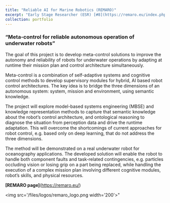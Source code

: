 ```yaml
---
title: "Reliable AI for Marine Robotics (REMARO)"
excerpt: "Early Stage Researcher (ESR) [#8](https://remaro.eu/index.php/positions/#position8)"
collection: portfolio
---
```


### “Meta-control for reliable autonomous operation of underwater robots”

The goal of this project is to develop meta-control solutions to improve the autonomy and reliability of robots for underwater operations by adapting at runtime their mission plan and control architecture simultaneously.

Meta-control is a combination of self-adaptive systems and cognitive control methods to develop supervisory modules for hybrid, AI based robot control architectures. The key idea is to bridge the three dimensions of an autonomous system: system, mission and environment, using semantic knowledge.

The project will explore model-based systems engineering (MBSE) and knowledge representation methods to capture that semantic knowledge about the robot’s control architecture, and ontological reasoning to diagnose the situation from perception data and drive the runtime adaptation. This will overcome the shortcomings of current approaches for robot control, e.g. based only on deep learning, that do not address the three dimensions.

The method will be demonstrated on a real underwater robot for oceanography applications. The developed solution will enable the robot to handle both component faults and task-related contingencies, e.g. particles occluding vision or losing grip on a part being replaced, while handling the execution of a complex mission plan involving different cognitive modules, robot’s skills, and physical resources.

**[REMARO page]**(https://remaro.eu/)

<!-- <img src='https://discourse.robmosys.eu/uploads/default/optimized/1X/363e5df18a8c1d52027ad581df9c1f66bcdaec50_2_690x266.png'> -->

<img src='/files/logos/remaro_logo.png width='200'>"
